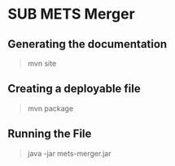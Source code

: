 SUB METS Merger
============

Generating the documentation
----------------------------
> mvn site

Creating a deployable file
--------------------------
> mvn package

Running the File
----------------
> java -jar mets-merger.jar
